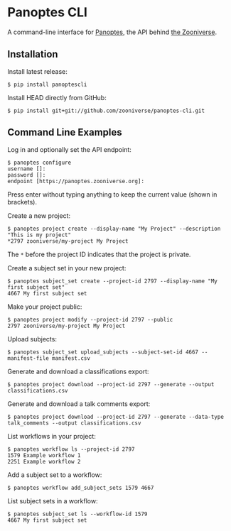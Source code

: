 # Panoptes CLI

A command-line interface for [Panoptes](https://github.com/zooniverse/Panoptes),
the API behind [the Zooniverse](https://www.zooniverse.org/).

## Installation

Install latest release:

```
$ pip install panoptescli
```

Install HEAD directly from GitHub:

```
$ pip install git+git://github.com/zooniverse/panoptes-cli.git
```

## Command Line Examples

Log in and optionally set the API endpoint:

```
$ panoptes configure
username []:
password []:
endpoint [https://panoptes.zooniverse.org]:
```

Press enter without typing anything to keep the current value (shown in
brackets).

Create a new project:

```
$ panoptes project create --display-name "My Project" --description "This is my project"
*2797 zooniverse/my-project My Project
```

The `*` before the project ID indicates that the project is private.

Create a subject set in your new project:

```
$ panoptes subject_set create --project-id 2797 --display-name "My first subject set"
4667 My first subject set
```

Make your project public:

```
$ panoptes project modify --project-id 2797 --public
2797 zooniverse/my-project My Project
```

Upload subjects:

```
$ panoptes subject_set upload_subjects --subject-set-id 4667 --manifest-file manifest.csv
```

Generate and download a classifications export:

```
$ panoptes project download --project-id 2797 --generate --output classifications.csv
```

Generate and download a talk comments export:

```
$ panoptes project download --project-id 2797 --generate --data-type talk_comments --output classifications.csv
```

List workflows in your project:

```
$ panoptes workflow ls --project-id 2797
1579 Example workflow 1
2251 Example workflow 2
```

Add a subject set to a workflow:

```
$ panoptes workflow add_subject_sets 1579 4667
```

List subject sets in a workflow:

```
$ panoptes subject_set ls --workflow-id 1579
4667 My first subject set
```

